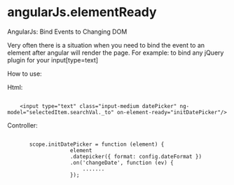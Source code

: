 angularJs.elementReady
======================

AngularJs: Bind Events to Changing DOM

Very often there is a situation when you need to bind the event to an element after angular will render the page. 
For example: to bind any jQuery plugin for your input[type=text]

How to use:

Html:
<pre><code>	
	&lt;input type="text" class="input-medium datePicker" ng-model="selectedItem.searchVal._to" on-element-ready="initDatePicker"/&gt;
</code></pre>

Controller:
<pre><code>
	   scope.initDatePicker = function (element) {
                    element
                    .datepicker({ format: config.dateFormat })
                    .on('changeDate', function (ev) {
						.......
					});
</code></pre>